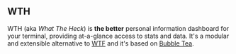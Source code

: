 WTH
---

WTH (aka *What The Heck*) is **the better** personal information dashboard for 
your terminal, providing at-a-glance access to stats and data. It's a modular 
and extensible alternative to [WTF](https://github.com/wtfutil/wtf) and it's 
based on [Bubble Tea](https://github.com/charmbracelet/bubbletea).


